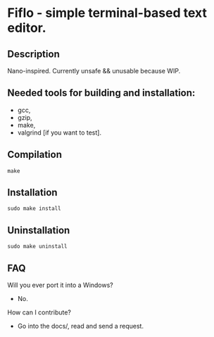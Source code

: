 # Fiflo - simple terminal-based text editor.

## Description
Nano-inspired. Currently unsafe && unusable because WIP.

## Needed tools for building and installation:
- gcc,
- gzip,
- make,
- valgrind [if you want to test].

## Compilation
```
make
```

## Installation
```
sudo make install
```

## Uninstallation
```
sudo make uninstall
```

## FAQ
Will you ever port it into a Windows?
- No.

How can I contribute?
- Go into the docs/, read and send a request.
